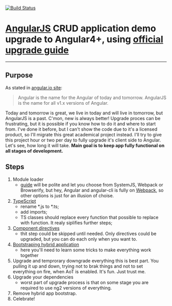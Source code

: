 [![Build Status](https://secure.travis-ci.org/angular-app/angular-app.png)](http://travis-ci.org/angular-app/angular-app)

# [AngularJS](http://www.angularjs.org/) CRUD application demo upgrade to Angular4+, using [official upgrade guide](https://angular.io/guide/upgrade)

***

## Purpose

As stated in [angular.io site](https://angular.io/guide/upgrade):
> Angular is the name for the Angular of today and tomorrow. AngularJS is the name for all v1.x versions of Angular.

Today and tomorrow is great, we live in today and will live in tomorrow, but AngularJS is a past. C'mon, new is always better!
Upgrade proces can be frustrating, but it is possible if you know how to do it and where to start from. I've done it before, but I can't show the code due to it's a licensed product, so I'll migrate this great academical project instead.
I'll try to give this project hour or two per day to fully upgrade it's client side to Angular. Let's see, how long it will take. **Main goal is to keep app fully functional on all stages of development.**

## Steps

1. Module loader
    - [guide](https://angular.io/guide/upgrade#using-a-module-loader) will be polite and let you choose from SystemJS, Webpack or Browserify, but hey, Angular and angular-cli is fully on [Webpack](http://webpack.github.io/), so other options is just for an illusion of choise.
2. [TypeScript](https://angular.io/guide/upgrade#migrating-to-typescript)
    - rename *.js to *.ts;
    - add imports;
    - TS classes should replace every function that possible to replace with function. It realy siplifies further steps;
3. [Component directives](https://angular.io/guide/upgrade#using-component-directives)
    - thit step could be skipped until needed. Only directives could be upgraded, but you can do each only when you want to.
4. [Bootstraping hybrid application](https://angular.io/guide/upgrade#bootstrapping-hybrid-applications)
    - here you'll need to learn some tricks to make everything work together
5. Upgrade and temprorary downgrade everything
    this is best part. You pulling it up and down, trying not to brak things and not to set everything on fire, when AoT is enabled. It's fun. Just trust me.
6. Upgrade your dependencies
    - worst part of upgrade process is that on some stage you are required to use ng2 versions of everything.
7. Remove hybrid app bootstrap.
8. Celebrate!
